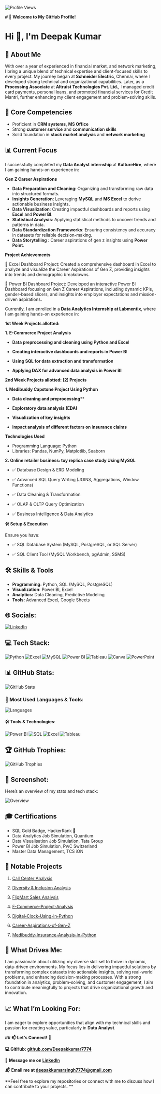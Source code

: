 ![Profile Views](https://komarev.com/ghpvc/?username=DeepakKumar&color=green&style=for-the-badge)

**# 🌟 Welcome to My GitHub Profile!**


# Hi 👋, I'm Deepak Kumar 

## 🌟 About Me

With over a year of experienced in financial market, and network marketing, I bring a unique blend of technical expertise and client-focused skills to every project. My journey began at **Schneider Electric**, Chennai, where I developed strong technical and organizational capabilities. Later, as a **Processing Associate** at **Altruist Technologies Pvt. Ltd.**, I managed credit card payments, personal loans, and promoted financial services for Credit Mantri, further enhancing my client engagement and problem-solving skills.


## 💼 Core Competencies

- Proficient in **CRM systems**, **MS Office**
- Strong **customer service** and **communication skills**  
- Solid foundation in **stock market analysis** and **network marketing**  


## 📊 Current Focus

I successfully completed my **Data Analyst internship** at **KultureHire**, where I am gaining hands-on experience in: 

 **Gen Z Career Aspirations**
 
- **Data Preparation and Cleaning**: Organizing and transforming raw data into structured formats.  
- **Insights Generation**: Leveraging **MySQL** and **MS Excel** to derive actionable business insights.  
- **Data Visualization**: Creating impactful dashboards and reports using **Excel** and **Power BI**.  
- **Statistical Analysis**: Applying statistical methods to uncover trends and patterns in data.  
- **Data Standardization Frameworks**: Ensuring consistency and accuracy in datasets for reliable decision-making.
- **Data Storytelling** : Career aspirations of gen z insights using  **Power Point**.


**Project Achievements**

🔹 Excel Dashboard Project:
Created a comprehensive dashboard in Excel to analyze and visualize the Career Aspirations of Gen Z, providing insights into trends and demographic breakdowns.

🔹 Power BI Dashboard Project:
Developed an interactive Power BI Dashboard focusing on Gen Z Career Aspirations, including dynamic KPIs, gender-based slicers, and insights into employer expectations and mission-driven aspirations.


Currently, I am enrolled in a **Data Analytics Internship at Labmentix**, where I am gaining hands-on experience in:

**1st Week Projects allotted:**

 **1. E-Commerce Project Analysis**

- **Data preprocessing and cleaning using Python and Excel**

- **Creating interactive dashboards and reports in Power BI**

- **Using SQL for data extraction and transformation**

- **Applying DAX for advanced data analysis in Power BI**

**2nd Week Projects allotted: 
(2) Projects** 

 **1. Medibuddy Capstone Project Using Python**

 - **Data cleaning and preprocessing****

 - **Exploratory data analysis (EDA)**

 - **Visualization of key insights**

 - **Impact analysis of different factors on insurance claims**

 **Technologies Used**

 - Programming Language: Python
 - Libraries: Pandas, NumPy, Matplotlib, Seaborn

 **2. Online retailer business: toy replica case study Using MySQL**

 - ✅ Database Design & ERD Modeling
 
 - ✅ Advanced SQL Query Writing (JOINS, Aggregations, Window Functions)

 - ✅ Data Cleaning & Transformation
 
 - ✅ OLAP & OLTP Query Optimization
 
 - ✅ Business Intelligence & Data Analytics


  **🛠 Setup & Execution**

Ensure you have:

 - ✅ SQL Database System (MySQL, PostgreSQL, or SQL Server)

 - ✅ SQL Client Tool (MySQL Workbench, pgAdmin, SSMS)


## 🛠️ Skills & Tools

- **Programming:** Python, SQL (MySQL, PostgreSQL)
- **Visualization:** Power BI, Excel
- **Analytics:** Data Cleaning, Predictive Modeling
- **Tools:** Advanced Excel, Google Sheets




## 🌐 Socials:
[![LinkedIn](https://img.shields.io/badge/LinkedIn-0077B5?style=for-the-badge&logo=linkedin&logoColor=white)](https://www.linkedin.com/in/deepakkumar7774)



## 💻 Tech Stack:

![Python](https://img.shields.io/badge/Python-3776AB?style=for-the-badge&logo=python&logoColor=white)
![Excel](https://img.shields.io/badge/Excel-217346?style=for-the-badge&logo=microsoft-excel&logoColor=white)
![MySQL](https://img.shields.io/badge/MySQL-4479A1?style=for-the-badge&logo=mysql&logoColor=white)
![Power BI](https://img.shields.io/badge/PowerBI-F2C811?style=for-the-badge&logo=powerbi&logoColor=black)
![Tableau](https://img.shields.io/badge/Tableau-E97627?style=for-the-badge&logo=tableau&logoColor=white)
![Canva](https://img.shields.io/badge/Canva-00C4CC?style=for-the-badge&logo=canva&logoColor=white)
![PowerPoint](https://img.shields.io/badge/Microsoft%20PowerPoint-B7472A?style=for-the-badge&logo=microsoft-powerpoint&logoColor=white)



## 📊 GitHub Stats:

![GitHub Stats](https://github-readme-stats.vercel.app/api?username=Deepakkumar7774&show_icons=true&theme=radical)



### 🚀 Most Used Languages & Tools:

![Languages](https://github-readme-stats.vercel.app/api/top-langs/?username=Deepakkumar7774&layout=compact&theme=radical)


#### 🛠 Tools & Technologies:
![Power BI](https://img.shields.io/badge/Power%20BI-F2C811?style=for-the-badge&logo=power-bi&logoColor=black)
![SQL](https://img.shields.io/badge/SQL-4479A1?style=for-the-badge&logo=database&logoColor=white)
![Excel](https://img.shields.io/badge/Microsoft%20Excel-217346?style=for-the-badge&logo=microsoft-excel&logoColor=white)
![Tableau](https://img.shields.io/badge/Tableau-E97627?style=for-the-badge&logo=tableau&logoColor=white)




## 🏆 GitHub Trophies:
![GitHub Trophies](https://github-profile-trophy.vercel.app/?username=Deepakkumar7774&theme=radical)



## 📸 Screenshot:
Here’s an overview of my stats and tech stack:

![Overview](https://raw.githubusercontent.com/Deepakkumar7774/yourrepo/main/yourimagefile.jpeg)



## 🎓 Certifications

- SQL Gold Badge, HackerRank 🥇
- Data Analytics Job Simulation, Quantium
- Data Visualisation Job Simulation, Tata Group
- Power BI Job Simulation, PwC Switzerland
- Master Data Management, TCS iON


## 📂 Notable Projects

1. [Call Center Analysis](https://github.com/Deepakkumar7774/Call-Center-Analysis)
   
2. [Diversity & Inclusion Analysis](https://github.com/Deepakkumar7774/Diversity-Inclusion-Analysis)
   
3. [FlipMart Sales Analysis](https://github.com/Deepakkumar7774/FlipMart-Sales-Analysis)

4. [E-Commerce-Project-Analysis](https://github.com/Deepakkumar7774/E-Commerce-Project-Analysis)

5. [Digital-Clock-Using-in-Python](https://github.com/Deepakkumar7774/Digital-Clock-Using-in-Python)

6. [Career-Aspirations-of-Gen-Z](https://github.com/Deepakkumar7774/Career-Aspirations-of-Gen-Z)

7. [Medibuddy-Insurance-Analysis-in-Python](https://github.com/Deepakkumar7774/Medibuddy-Insurance-Analysis-in-Python)


## 🌟 What Drives Me:

I am passionate about utilizing my diverse skill set to thrive in dynamic, data-driven environments. My focus lies in delivering impactful solutions by transforming complex datasets into actionable insights, solving real-world problems, and enhancing decision-making processes. With a strong foundation in analytics, problem-solving, and customer engagement, I aim to contribute meaningfully to projects that drive organizational growth and innovation.


## 📈 What I’m Looking For:

I am eager to explore opportunities that align with my technical skills and passion for creating value, particularly in **Data Analyst**.


**## 📫 Let's Connect! 🚀**

 **💻 GitHub: [github.com/Deepakkumar7774](https://github.com/Deepakkumar7774)**

 **💬 Message me on [LinkedIn](https://www.linkedin.com/in/deepakkumar7774)**
 
 **📬 Email me at [deepakkumarsingh7774@gmail.com](mailto:deepakkumarsingh7774@gmail.com)**


**Feel free to explore my repositories or connect with me to discuss how I can contribute to your projects. ** 







